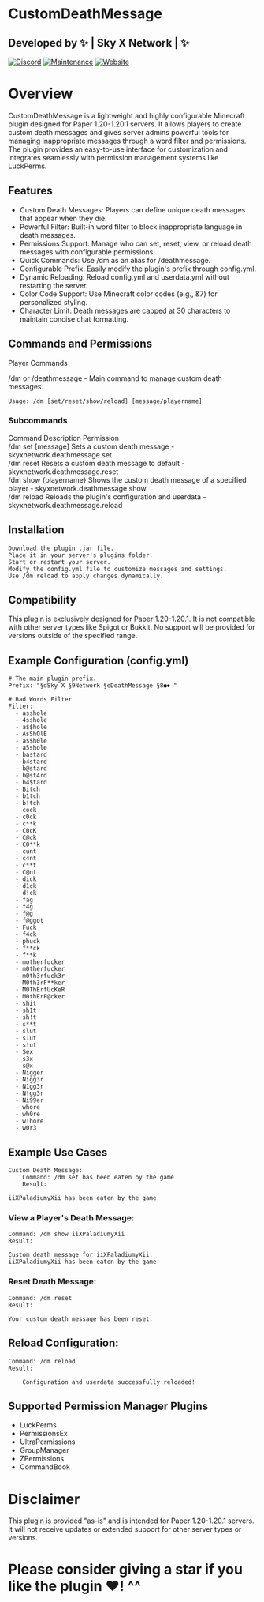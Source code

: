 ﻿# CustomDeathMessage  
Developed by ✨ | Sky X Network | ✨
-
[![Discord](https://badgen.net/badge/icon/discord?icon=discord&label)](https://discord.gg/pTErYjTh5h)
[![Maintenance](https://img.shields.io/badge/Maintained%3F-no-red.svg)](https://bitbucket.org/lbesson/ansi-colors)
[![Website](https://img.shields.io/website-up-down-green-red/http/shields.io.svg)](https://skyxnetwork.net)
# Overview  
CustomDeathMessage is a lightweight and highly configurable Minecraft plugin designed for Paper 1.20-1.20.1 servers. It allows players to create custom death messages and gives server admins powerful tools for managing inappropriate messages through a word filter and permissions. The plugin provides an easy-to-use interface for customization and integrates seamlessly with permission management systems like LuckPerms.  
## Features  

  - Custom Death Messages: Players can define unique death messages that appear when they die.  
  - Powerful Filter: Built-in word filter to block inappropriate language in death messages.  
  - Permissions Support: Manage who can set, reset, view, or reload death messages with configurable permissions.  
  - Quick Commands: Use /dm as an alias for /deathmessage.  
  - Configurable Prefix: Easily modify the plugin's prefix through config.yml.  
  - Dynamic Reloading: Reload config.yml and userdata.yml without restarting the server.  
  - Color Code Support: Use Minecraft color codes (e.g., &7) for personalized styling.  
  - Character Limit: Death messages are capped at 30 characters to maintain concise chat formatting.  

## Commands and Permissions  
Player Commands  

/dm or /deathmessage - Main command to manage custom death messages.  

    Usage: /dm [set/reset/show/reload] [message/playername]  

### Subcommands  
Command	Description	Permission  
/dm set [message]	Sets a custom death message - skyxnetwork.deathmessage.set  
/dm reset	Resets a custom death message to default - skyxnetwork.deathmessage.reset  
/dm show {playername}	Shows the custom death message of a specified player - skyxnetwork.deathmessage.show  
/dm reload	Reloads the plugin's configuration and userdata - skyxnetwork.deathmessage.reload  
## Installation  

    Download the plugin .jar file.  
    Place it in your server's plugins folder.  
    Start or restart your server.  
    Modify the config.yml file to customize messages and settings.  
    Use /dm reload to apply changes dynamically.  

## Compatibility  

This plugin is exclusively designed for Paper 1.20-1.20.1. It is not compatible with other server types like Spigot or Bukkit. No support will be provided for versions outside of the specified range.  
## Example Configuration (config.yml)  
```
# The main plugin prefix.
Prefix: "§dSky X §9Network §eDeathMessage §8●⏺ "

# Bad Words Filter
Filter:
  - asshole
  - 4sshole
  - a$$hole
  - AsShOlE
  - a$$h0le
  - a5shole
  - bastard
  - b4stard
  - b@stard
  - b@st4rd
  - b4$tard
  - Bitch
  - b1tch
  - b!tch
  - cock
  - c0ck
  - c**k
  - C0cK
  - C@ck
  - C0**k
  - cunt
  - c4nt
  - c**t
  - C@nt
  - dick
  - d1ck
  - d!ck
  - fag
  - f4g
  - f@g
  - f@ggot
  - Fuck
  - f4ck
  - phuck
  - f**ck
  - f**k
  - motherfucker
  - m0therfucker
  - m0th3rfuck3r
  - M0th3rF**ker
  - M0ThErfUcKeR
  - M0thErF@cker
  - shit
  - sh1t
  - sh!t
  - s**t
  - slut
  - s1ut
  - s!ut
  - Sex
  - s3x
  - s@x
  - Nigger
  - Nigg3r
  - N1gg3r
  - N!gg3r
  - Ni99er
  - whore
  - wh0re
  - w!hore
  - w0r3
```

## Example Use Cases

    Custom Death Message:  
        Command: /dm set has been eaten by the game  
        Result:  

    iiXPaladiumyXii has been eaten by the game  

### View a Player's Death Message:

    Command: /dm show iiXPaladiumyXii  
    Result:  

    Custom death message for iiXPaladiumyXii:  
    iiXPaladiumyXii has been eaten by the game  

### Reset Death Message:  

    Command: /dm reset  
    Result:  

    Your custom death message has been reset.  

## Reload Configuration:  

    Command: /dm reload  
    Result:  

        Configuration and userdata successfully reloaded!  

## Supported Permission Manager Plugins  

  - LuckPerms  
  - PermissionsEx  
  - UltraPermissions  
  - GroupManager  
  - ZPermissions  
  - CommandBook  

# Disclaimer  

This plugin is provided "as-is" and is intended for Paper 1.20-1.20.1 servers. It will not receive updates or extended support for other server types or versions.  
# Please consider giving a star if you like the plugin ♥️! ^^  
